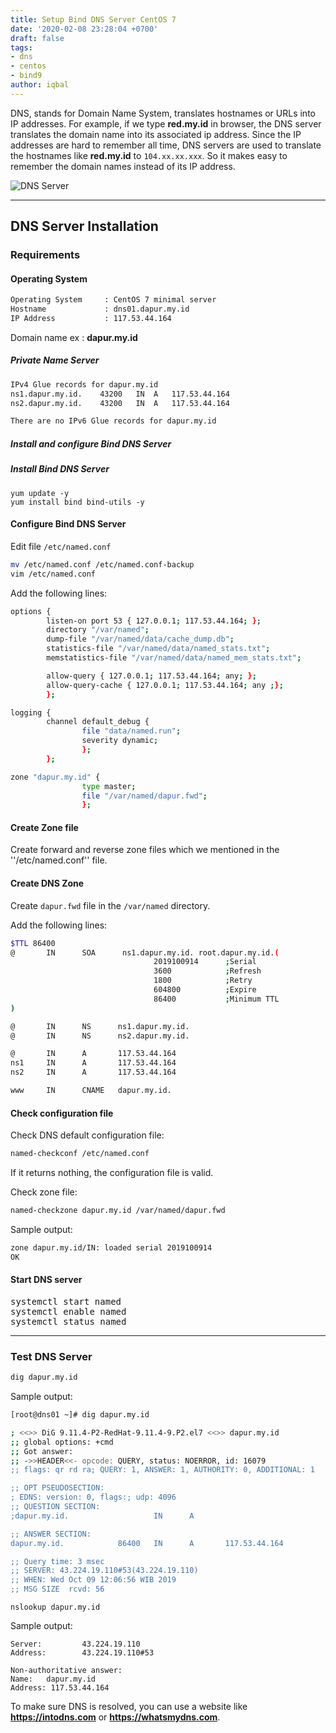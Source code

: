 ```yaml
---
title: Setup Bind DNS Server CentOS 7
date: '2020-02-08 23:28:04 +0700'
draft: false
tags:
- dns
- centos
- bind9
author: iqbal
---
```


DNS, stands for Domain Name System, translates hostnames or URLs into IP addresses. For example, if we type **red.my.id** in browser, the DNS server translates the domain name into its associated ip address. Since the IP addresses are hard to remember all time, DNS servers are used to translate the hostnames like **red.my.id** to `104.xx.xx.xxx`. So it makes easy to remember the domain names instead of its IP address.

![DNS Server](https://earth-id-jkt-1.bal.web.id/assets/gambar/2019/dns.png)

----

## DNS Server Installation

### Requirements

#### Operating System

```bash
Operating System     : CentOS 7 minimal server
Hostname             : dns01.dapur.my.id
IP Address           : 117.53.44.164
```

Domain name ex : **dapur.my.id**
##### Private Name Server

```bash
IPv4 Glue records for dapur.my.id
ns1.dapur.my.id.	43200	IN	A	117.53.44.164
ns2.dapur.my.id.	43200	IN	A	117.53.44.164

There are no IPv6 Glue records for dapur.my.id
```

##### Install and configure Bind DNS Server

##### Install Bind DNS Server

```
yum update -y
yum install bind bind-utils -y
```

#### Configure Bind DNS Server

Edit file `/etc/named.conf`

```bash
mv /etc/named.conf /etc/named.conf-backup
vim /etc/named.conf
```

Add the following lines:

```bash
options {
        listen-on port 53 { 127.0.0.1; 117.53.44.164; };
        directory "/var/named";
        dump-file "/var/named/data/cache_dump.db";
        statistics-file "/var/named/data/named_stats.txt";
        memstatistics-file "/var/named/data/named_mem_stats.txt";

        allow-query { 127.0.0.1; 117.53.44.164; any; };
        allow-query-cache { 127.0.0.1; 117.53.44.164; any ;};
        };

logging {
        channel default_debug {
                file "data/named.run";
                severity dynamic;
                };
        };

zone "dapur.my.id" {
                type master;
                file "/var/named/dapur.fwd";
                };
```

#### Create Zone file

Create forward and reverse zone files which we mentioned in the ''/etc/named.conf'' file.

#### Create DNS Zone

Create `dapur.fwd` file in the `/var/named` directory.

Add the following lines:

```bash
$TTL 86400
@       IN      SOA      ns1.dapur.my.id. root.dapur.my.id.(
                                2019100914      ;Serial
                                3600            ;Refresh
                                1800            ;Retry
                                604800          ;Expire
                                86400           ;Minimum TTL
)

@       IN      NS      ns1.dapur.my.id.
@       IN      NS      ns2.dapur.my.id.

@       IN      A       117.53.44.164
ns1     IN      A       117.53.44.164
ns2     IN      A       117.53.44.164

www     IN      CNAME   dapur.my.id.
```

#### Check configuration file

Check DNS default configuration file:

```bash
named-checkconf /etc/named.conf
```

If it returns nothing, the configuration file is valid.

Check zone file:

```bash
named-checkzone dapur.my.id /var/named/dapur.fwd
```

Sample output: 

```bash
zone dapur.my.id/IN: loaded serial 2019100914
OK
```

#### Start DNS server

<pre>
systemctl start named
systemctl enable named
systemctl status named
</pre>

***

### Test DNS Server

```bash
dig dapur.my.id
```

Sample output:

```bash
[root@dns01 ~]# dig dapur.my.id

; <<>> DiG 9.11.4-P2-RedHat-9.11.4-9.P2.el7 <<>> dapur.my.id
;; global options: +cmd
;; Got answer:
;; ->>HEADER<<- opcode: QUERY, status: NOERROR, id: 16079
;; flags: qr rd ra; QUERY: 1, ANSWER: 1, AUTHORITY: 0, ADDITIONAL: 1

;; OPT PSEUDOSECTION:
; EDNS: version: 0, flags:; udp: 4096
;; QUESTION SECTION:
;dapur.my.id.                   IN      A

;; ANSWER SECTION:
dapur.my.id.            86400   IN      A       117.53.44.164

;; Query time: 3 msec
;; SERVER: 43.224.19.110#53(43.224.19.110)
;; WHEN: Wed Oct 09 12:06:56 WIB 2019
;; MSG SIZE  rcvd: 56
```

```
nslookup dapur.my.id
```

Sample output:

```
Server:         43.224.19.110
Address:        43.224.19.110#53

Non-authoritative answer:
Name:   dapur.my.id
Address: 117.53.44.164
```

To make sure DNS is resolved, you can use a website like **https://intodns.com** or **https://whatsmydns.com**.
